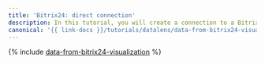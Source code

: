 ```yaml
---
title: 'Bitrix24: direct connection'
description: In this tutorial, you will create a connection to a Bitrix24 demo data source and explore the dashboard and charts built by Bitrix24 with {{ datalens-short-name }}.
canonical: '{{ link-docs }}/tutorials/datalens/data-from-bitrix24-visualization'
---
```



{% include [data-from-bitrix24-visualization](../../_tutorials/datalens/data-from-bitrix24-visualization.md) %}

